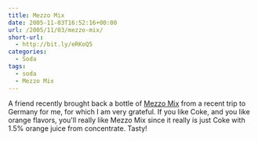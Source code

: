```yaml
---
title: Mezzo Mix
date: 2005-11-03T16:52:16+00:00
url: /2005/11/03/mezzo-mix/
short-url:
  - http://bit.ly/eRKoQ5
categories:
  - Soda
tags:
  - soda
  - Mezzo Mix
---
```

A friend recently brought back a bottle of [Mezzo Mix](http://www.mezzomix.de/splash.html) from a recent trip to Germany for me, for which I am very grateful. If you like Coke, and you like orange flavors, you'll really like Mezzo Mix since it really is just Coke with 1.5% orange juice from concentrate. Tasty!